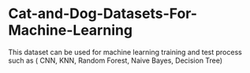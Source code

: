# Cat-and-Dog-Datasets-For-Machine-Learning
This dataset can be used for machine learning training and test process such as ( CNN, KNN, Random Forest, Naive Bayes, Decision Tree)

